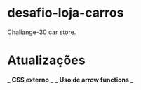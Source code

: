 # desafio-loja-carros

Challange-30 car store.

# Atualizações

**_ CSS externo _**
**_ Uso de arrow functions _**
